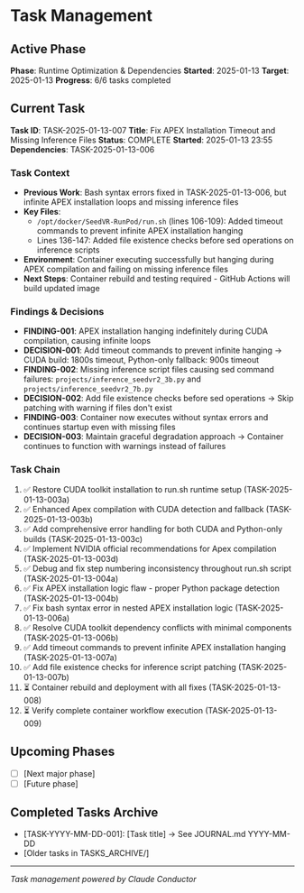 # Task Management

## Active Phase
**Phase**: Runtime Optimization & Dependencies
**Started**: 2025-01-13
**Target**: 2025-01-13
**Progress**: 6/6 tasks completed

## Current Task
**Task ID**: TASK-2025-01-13-007
**Title**: Fix APEX Installation Timeout and Missing Inference Files
**Status**: COMPLETE
**Started**: 2025-01-13 23:55
**Dependencies**: TASK-2025-01-13-006

### Task Context
<!-- Critical information needed to resume this task -->
- **Previous Work**: Bash syntax errors fixed in TASK-2025-01-13-006, but infinite APEX installation loops and missing inference files
- **Key Files**: 
  - `/opt/docker/SeedVR-RunPod/run.sh` (lines 106-109): Added timeout commands to prevent infinite APEX installation hanging
  - Lines 136-147: Added file existence checks before sed operations on inference scripts
- **Environment**: Container executing successfully but hanging during APEX compilation and failing on missing inference files
- **Next Steps**: Container rebuild and testing required - GitHub Actions will build updated image

### Findings & Decisions
- **FINDING-001**: APEX installation hanging indefinitely during CUDA compilation, causing infinite loops
- **DECISION-001**: Add timeout commands to prevent infinite hanging → CUDA build: 1800s timeout, Python-only fallback: 900s timeout
- **FINDING-002**: Missing inference script files causing sed command failures: `projects/inference_seedvr2_3b.py` and `projects/inference_seedvr2_7b.py`
- **DECISION-002**: Add file existence checks before sed operations → Skip patching with warning if files don't exist
- **FINDING-003**: Container now executes without syntax errors and continues startup even with missing files
- **DECISION-003**: Maintain graceful degradation approach → Container continues to function with warnings instead of failures
### Task Chain
1. ✅ Restore CUDA toolkit installation to run.sh runtime setup (TASK-2025-01-13-003a)
2. ✅ Enhanced Apex compilation with CUDA detection and fallback (TASK-2025-01-13-003b)
3. ✅ Add comprehensive error handling for both CUDA and Python-only builds (TASK-2025-01-13-003c)
4. ✅ Implement NVIDIA official recommendations for Apex compilation (TASK-2025-01-13-003d)
5. ✅ Debug and fix step numbering inconsistency throughout run.sh script (TASK-2025-01-13-004a)
6. ✅ Fix APEX installation logic flaw - proper Python package detection (TASK-2025-01-13-004b)
7. ✅ Fix bash syntax error in nested APEX installation logic (TASK-2025-01-13-006a)
8. ✅ Resolve CUDA toolkit dependency conflicts with minimal components (TASK-2025-01-13-006b)
9. ✅ Add timeout commands to prevent infinite APEX installation hanging (TASK-2025-01-13-007a)
10. ✅ Add file existence checks for inference script patching (TASK-2025-01-13-007b)
11. ⏳ Container rebuild and deployment with all fixes (TASK-2025-01-13-008)
12. ⏳ Verify complete container workflow execution (TASK-2025-01-13-009)

## Upcoming Phases
<!-- Future work not yet started -->
- [ ] [Next major phase]
- [ ] [Future phase]

## Completed Tasks Archive
<!-- Recent completions for quick reference -->
- [TASK-YYYY-MM-DD-001]: [Task title] → See JOURNAL.md YYYY-MM-DD
- [Older tasks in TASKS_ARCHIVE/]

---
*Task management powered by Claude Conductor*